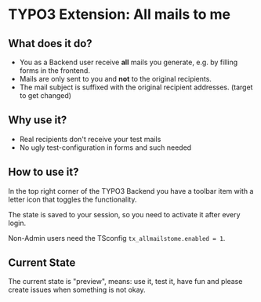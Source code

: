 # TYPO3 Extension: All mails to me

## What does it do?

* You as a Backend user receive **all** mails you generate, e.g. by filling forms in the frontend.
* Mails are only sent to you and **not** to the original recipients. 
* The mail subject is suffixed with the original recipient addresses. (target to get changed)

## Why use it?

* Real recipients don't receive your test mails
* No ugly test-configuration in forms and such needed

## How to use it?

In the top right corner of the TYPO3 Backend you have a toolbar item with a letter icon that toggles the functionality.

The state is saved to your session, so you need to activate it after every login.

Non-Admin users need the TSconfig `tx_allmailstome.enabled = 1`.

## Current State

The current state is "preview", means: use it, test it, have fun and please create issues when something is not okay.